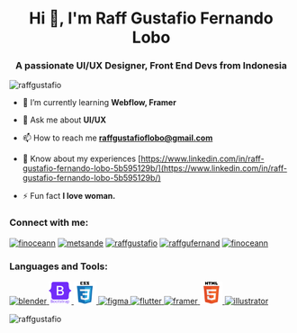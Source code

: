 <h1 align="center">Hi 👋, I'm Raff Gustafio Fernando Lobo</h1>
<h3 align="center">A passionate UI/UX Designer, Front End Devs from Indonesia</h3>

<p align="left"> <img src="https://komarev.com/ghpvc/?username=raffgustafio&label=Profile%20views&color=0e75b6&style=flat" alt="raffgustafio" /> </p>

- 🌱 I’m currently learning **Webflow, Framer**

- 💬 Ask me about **UI/UX**

- 📫 How to reach me **raffgustafioflobo@gmail.com**

- 📄 Know about my experiences [https://www.linkedin.com/in/raff-gustafio-fernando-lobo-5b595129b/](https://www.linkedin.com/in/raff-gustafio-fernando-lobo-5b595129b/)

- ⚡ Fun fact **I love woman.**

<h3 align="left">Connect with me:</h3>
<p align="left">
<a href="https://twitter.com/metsande" target="blank"><img align="center" src="https://raw.githubusercontent.com/rahuldkjain/github-profile-readme-generator/master/src/images/icons/Social/twitter.svg" alt="finoceann" height="30" width="40" /></a>
<a href="https://instagram.com/metsande" target="blank"><img align="center" src="https://raw.githubusercontent.com/rahuldkjain/github-profile-readme-generator/master/src/images/icons/Social/instagram.svg" alt="metsande" height="30" width="40" /></a>
<a href="https://dribbble.com/raffgustafio" target="blank"><img align="center" src="https://raw.githubusercontent.com/rahuldkjain/github-profile-readme-generator/master/src/images/icons/Social/dribbble.svg" alt="raffgustafio" height="30" width="40" /></a>
<a href="https://www.behance.net/raffgufernand" target="blank"><img align="center" src="https://raw.githubusercontent.com/rahuldkjain/github-profile-readme-generator/master/src/images/icons/Social/behance.svg" alt="raffgufernand" height="30" width="40" /></a>
<a href="https://www.youtube.com/c/finoceann" target="blank"><img align="center" src="https://raw.githubusercontent.com/rahuldkjain/github-profile-readme-generator/master/src/images/icons/Social/youtube.svg" alt="finoceann" height="30" width="40" /></a>
</p>

<h3 align="left">Languages and Tools:</h3>
<p align="left"> <a href="https://www.blender.org/" target="_blank" rel="noreferrer"> <img src="https://download.blender.org/branding/community/blender_community_badge_white.svg" alt="blender" width="40" height="40"/> </a> <a href="https://getbootstrap.com" target="_blank" rel="noreferrer"> <img src="https://raw.githubusercontent.com/devicons/devicon/master/icons/bootstrap/bootstrap-plain-wordmark.svg" alt="bootstrap" width="40" height="40"/> </a> <a href="https://www.w3schools.com/css/" target="_blank" rel="noreferrer"> <img src="https://raw.githubusercontent.com/devicons/devicon/master/icons/css3/css3-original-wordmark.svg" alt="css3" width="40" height="40"/> </a> <a href="https://www.figma.com/" target="_blank" rel="noreferrer"> <img src="https://www.vectorlogo.zone/logos/figma/figma-icon.svg" alt="figma" width="40" height="40"/> </a> <a href="https://flutter.dev" target="_blank" rel="noreferrer"> <img src="https://www.vectorlogo.zone/logos/flutterio/flutterio-icon.svg" alt="flutter" width="40" height="40"/> </a> <a href="https://www.framer.com/" target="_blank" rel="noreferrer"> <img src="https://www.vectorlogo.zone/logos/framer/framer-icon.svg" alt="framer" width="40" height="40"/> </a> <a href="https://www.w3.org/html/" target="_blank" rel="noreferrer"> <img src="https://raw.githubusercontent.com/devicons/devicon/master/icons/html5/html5-original-wordmark.svg" alt="html5" width="40" height="40"/> </a> <a href="https://www.adobe.com/in/products/illustrator.html" target="_blank" rel="noreferrer"> <img src="https://www.vectorlogo.zone/logos/adobe_illustrator/adobe_illustrator-icon.svg" alt="illustrator" width="40" height="40"/> </a> </p>

<p><img align="center" src="https://github-readme-stats.vercel.app/api/top-langs?username=raffgustafio&show_icons=true&locale=en&layout=compact" alt="raffgustafio" /></p>

